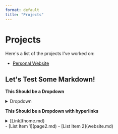 ```yaml
---
format: default
title: "Projects"
---
```


# Projects

Here's a list of the projects I've worked on:
- [Personal Website](website.md)

## Let's Test Some Markdown!

**This Should be a Dropdown**
<details>
    <summary> Dropdown </summary>
    <br>
    - List Item 1
    - List Item 2
</details>

**This Should be a Dropdown with hyperlinks**
<details>
    <summary> [Link](home.md) <summary>
    - [List Item 1](page2.md)
    - [List Item 2](website.md)
</details>

